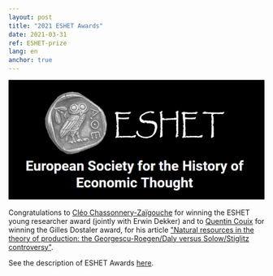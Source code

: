 ```yaml
---
layout: post
title: "2021 ESHET Awards"
date: 2021-03-31
ref: ESHET-prize
lang: en
anchor: true
---
```



<img src="/assets/img/posts/logo_eshet.png" alt="ESHET">

<br>

Congratulations to [Cléo Chassonnery-Zaïgouche](/en/cleo-cz) for winning the ESHET young researcher award (jointly with Erwin Dekker) and to [Quentin Couix](/en/quentin-couix) for winning the Gilles Dostaler award, for his article ["Natural resources in the theory of production: the Georgescu-Roegen/Daly versus Solow/Stiglitz controversy"](https://www.tandfonline.com/doi/abs/10.1080/09672567.2019.1679210?journalCode=rejh20).

See the description of ESHET Awards  [here](https://www.eshet.net/academic-awards/).
